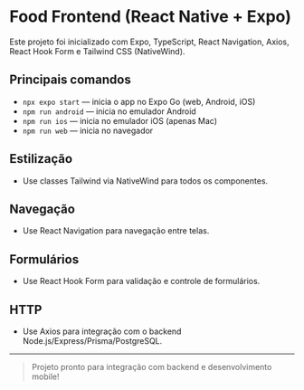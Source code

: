 # Food Frontend (React Native + Expo)

Este projeto foi inicializado com Expo, TypeScript, React Navigation, Axios, React Hook Form e Tailwind CSS (NativeWind).

## Principais comandos

- `npx expo start` — inicia o app no Expo Go (web, Android, iOS)
- `npm run android` — inicia no emulador Android
- `npm run ios` — inicia no emulador iOS (apenas Mac)
- `npm run web` — inicia no navegador

## Estilização
- Use classes Tailwind via NativeWind para todos os componentes.

## Navegação
- Use React Navigation para navegação entre telas.

## Formulários
- Use React Hook Form para validação e controle de formulários.

## HTTP
- Use Axios para integração com o backend Node.js/Express/Prisma/PostgreSQL.

---

> Projeto pronto para integração com backend e desenvolvimento mobile!
